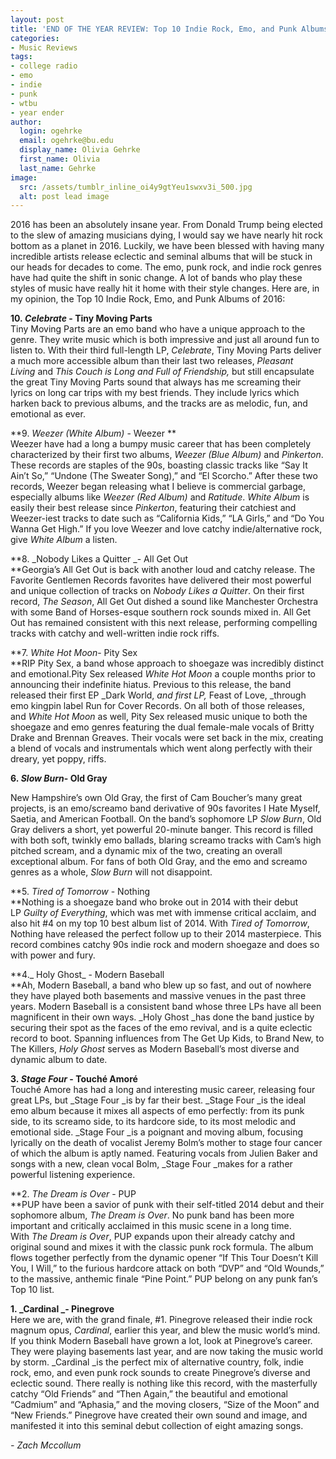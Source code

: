 ```yaml
---
layout: post
title: 'END OF THE YEAR REVIEW: Top 10 Indie Rock, Emo, and Punk Albums of 2016'
categories:
- Music Reviews
tags:
- college radio
- emo
- indie
- punk
- wtbu
- year ender
author:
  login: ogehrke
  email: ogehrke@bu.edu
  display_name: Olivia Gehrke
  first_name: Olivia
  last_name: Gehrke
image:
  src: /assets/tumblr_inline_oi4y9gtYeu1swxv3i_500.jpg
  alt: post lead image
---
```


2016 has been an absolutely insane year. From Donald Trump being elected to the slew of amazing musicians dying, I would say we have nearly hit rock bottom as a planet in 2016. Luckily, we have been blessed with having many incredible artists release eclectic and seminal albums that will be stuck in our heads for decades to come. The emo, punk rock, and indie rock genres have had quite the shift in sonic change. A lot of bands who play these styles of music have really hit it home with their style changes. Here are, in my opinion, the Top 10 Indie Rock, Emo, and Punk Albums of 2016:

**10. _Celebrate_ - Tiny Moving Parts**  
Tiny Moving Parts are an emo band who have a unique approach to the genre. They write music which is both impressive and just all around fun to listen to. With their third full-length LP, _Celebrate_, Tiny Moving Parts deliver a much more accessible album than their last two releases, _Pleasant Living_ and _This Couch is Long and Full of Friendship,_ but still encapsulate the great Tiny Moving Parts sound that always has me screaming their lyrics on long car trips with my best friends. They include lyrics which harken back to previous albums, and the tracks are as melodic, fun, and emotional as ever.

**9. _Weezer (White Album)_ - Weezer **  
Weezer have had a long a bumpy music career that has been completely characterized by their first two albums, _Weezer (Blue Album)_ and _Pinkerton_. These records are staples of the 90s, boasting classic tracks like “Say It Ain’t So,” “Undone (The Sweater Song),” and “El Scorcho.” After these two records, Weezer began releasing what I believe is commercial garbage, especially albums like _Weezer (Red Album)_ and _Ratitude_. _White Album_ is easily their best release since _Pinkerton_, featuring their catchiest and Weezer-iest tracks to date such as “California Kids,” “LA Girls,” and “Do You Wanna Get High.” If you love Weezer and love catchy indie/alternative rock, give _White Album_ a listen.

**8. _Nobody Likes a Quitter _\- All Get Out  
**Georgia’s All Get Out is back with another loud and catchy release. The Favorite Gentlemen Records favorites have delivered their most powerful and unique collection of tracks on _Nobody Likes a Quitter_. On their first record, _The Season_, All Get Out dished a sound like Manchester Orchestra with some Band of Horses-esque southern rock sounds mixed in. All Get Out has remained consistent with this next release, performing compelling tracks with catchy and well-written indie rock riffs.

**7. _White Hot Moon_\- Pity Sex  
**RIP Pity Sex, a band whose approach to shoegaze was incredibly distinct and emotional.Pity Sex released _White Hot Moon_ a couple months prior to announcing their indefinite hiatus. Previous to this release, the band released their first EP _Dark World, _and first LP,_ Feast of Love, _through emo kingpin label Run for Cover Records. On all both of those releases, and _White Hot Moon_ as well, Pity Sex released music unique to both the shoegaze and emo genres featuring the dual female-male vocals of Britty Drake and Brennan Greaves. Their vocals were set back in the mix, creating a blend of vocals and instrumentals which went along perfectly with their dreary, yet poppy, riffs.

**6. _Slow Burn_\- Old Gray**

New Hampshire’s own Old Gray, the first of Cam Boucher’s many great projects, is an emo/screamo band derivative of 90s favorites I Hate Myself, Saetia, and American Football. On the band’s sophomore LP _Slow Burn_, Old Gray delivers a short, yet powerful 20-minute banger. This record is filled with both soft, twinkly emo ballads, blaring screamo tracks with Cam’s high pitched scream, and a dynamic mix of the two, creating an overall exceptional album. For fans of both Old Gray, and the emo and screamo genres as a whole, _Slow Burn_ will not disappoint.

**5. _Tired of Tomorrow_ - Nothing  
**Nothing is a shoegaze band who broke out in 2014 with their debut LP _Guilty of Everything_, which was met with immense critical acclaim, and also hit #4 on my top 10 best album list of 2014. With _Tired of Tomorrow_, Nothing have released the perfect follow up to their 2014 masterpiece. This record combines catchy 90s indie rock and modern shoegaze and does so with power and fury.

**4._ Holy Ghost_ - Modern Baseball  
**Ah, Modern Baseball, a band who blew up so fast, and out of nowhere they have played both basements and massive venues in the past three years. Modern Baseball is a consistent band whose three LPs have all been magnificent in their own ways. _Holy Ghost _has done the band justice by securing their spot as the faces of the emo revival, and is a quite eclectic record to boot. Spanning influences from The Get Up Kids, to Brand New, to The Killers, _Holy Ghost_ serves as Modern Baseball’s most diverse and dynamic album to date.

**3. _Stage Four_ - Touché Amoré**  
Touché Amore has had a long and interesting music career, releasing four great LPs, but _Stage Four _is by far their best. _Stage Four _is the ideal emo album because it mixes all aspects of emo perfectly: from its punk side, to its screamo side, to its hardcore side, to its most melodic and emotional side. _Stage Four _is a poignant and moving album, focusing lyrically on the death of vocalist Jeremy Bolm’s mother to stage four cancer of which the album is aptly named. Featuring vocals from Julien Baker and songs with a new, clean vocal Bolm, _Stage Four _makes for a rather powerful listening experience.

**2. _The Dream is Over_ - PUP  
**PUP have been a savior of punk with their self-titled 2014 debut and their sophomore album, _The Dream is Over_. No punk band has been more important and critically acclaimed in this music scene in a long time. With _The Dream is Over_, PUP expands upon their already catchy and original sound and mixes it with the classic punk rock formula. The album flows together perfectly from the dynamic opener “If This Tour Doesn’t Kill You, I Will,” to the furious hardcore attack on both “DVP” and “Old Wounds,” to the massive, anthemic finale “Pine Point.” PUP belong on any punk fan’s Top 10 list.

**1. _Cardinal _\- Pinegrove**  
Here we are, with the grand finale, #1. Pinegrove released their indie rock magnum opus, _Cardinal_, earlier this year, and blew the music world’s mind. If you think Modern Baseball have grown a lot, look at Pinegrove’s career. They were playing basements last year, and are now taking the music world by storm. _Cardinal _is the perfect mix of alternative country, folk, indie rock, emo, and even punk rock sounds to create Pinegrove’s diverse and eclectic sound. There really is nothing like this record, with the masterfully catchy “Old Friends” and “Then Again,” the beautiful and emotional “Cadmium” and “Aphasia,” and the moving closers, “Size of the Moon” and “New Friends.” Pinegrove have created their own sound and image, and manifested it into this seminal debut collection of eight amazing songs.

_\- Zach Mccollum_